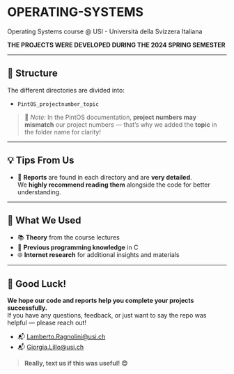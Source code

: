 # OPERATING-SYSTEMS

Operating Systems course @ USI - Università della Svizzera Italiana 

**THE PROJECTS WERE DEVELOPED DURING THE 2024 SPRING SEMESTER**

---

## 📁 Structure

The different directories are divided into:

- `PintOS_projectnumber_topic`

> 📝 *Note:* In the PintOS documentation, **project numbers may mismatch** our project numbers — that’s why we added the **topic** in the folder name for clarity!

---

## 💡 Tips From Us

- 📄 **Reports** are found in each directory and are **very detailed**.  
  We **highly recommend reading them** alongside the code for better understanding.

---

## 🧰 What We Used

- 📚 **Theory** from the course lectures  
- 🧠 **Previous programming knowledge** in C  
- 🌐 **Internet research** for additional insights and materials

---

## 🙌 Good Luck!

**We hope our code and reports help you complete your projects successfully.**  
If you have any questions, feedback, or just want to say the repo was helpful — please reach out!

- 📬 Lamberto.Ragnolini@usi.ch  
- 📬 Giorgia.Lillo@usi.ch

> **Really, text us if this was useful! 😊**
